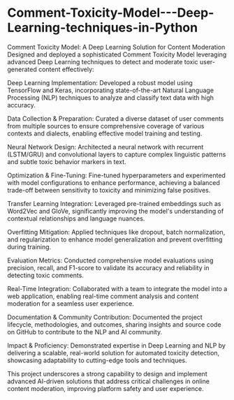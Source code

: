 # Comment-Toxicity-Model---Deep-Learning-techniques-in-Python

Comment Toxicity Model: A Deep Learning Solution for Content Moderation
Designed and deployed a sophisticated Comment Toxicity Model leveraging advanced Deep Learning techniques to detect and moderate toxic user-generated content effectively:

Deep Learning Implementation: Developed a robust model using TensorFlow and Keras, incorporating state-of-the-art Natural Language Processing (NLP) techniques to analyze and classify text data with high accuracy.

Data Collection & Preparation: Curated a diverse dataset of user comments from multiple sources to ensure comprehensive coverage of various contexts and dialects, enabling effective model training and testing.

Neural Network Design: Architected a neural network with recurrent (LSTM/GRU) and convolutional layers to capture complex linguistic patterns and subtle toxic behavior markers in text.

Optimization & Fine-Tuning: Fine-tuned hyperparameters and experimented with model configurations to enhance performance, achieving a balanced trade-off between sensitivity to toxicity and minimizing false positives.

Transfer Learning Integration: Leveraged pre-trained embeddings such as Word2Vec and GloVe, significantly improving the model's understanding of contextual relationships and language nuances.

Overfitting Mitigation: Applied techniques like dropout, batch normalization, and regularization to enhance model generalization and prevent overfitting during training.

Evaluation Metrics: Conducted comprehensive model evaluations using precision, recall, and F1-score to validate its accuracy and reliability in detecting toxic comments.

Real-Time Integration: Collaborated with a team to integrate the model into a web application, enabling real-time comment analysis and content moderation for a seamless user experience.

Documentation & Community Contribution: Documented the project lifecycle, methodologies, and outcomes, sharing insights and source code on GitHub to contribute to the NLP and AI community.

Impact & Proficiency: Demonstrated expertise in Deep Learning and NLP by delivering a scalable, real-world solution for automated toxicity detection, showcasing adaptability to cutting-edge tools and techniques.

This project underscores a strong capability to design and implement advanced AI-driven solutions that address critical challenges in online content moderation, improving platform safety and user experience.

